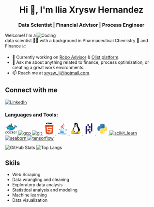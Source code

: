 <h1 align="center">Hi 👋, I'm Ilia Xrysw Hernandez</h1>
<h3 align="center">Data Scientist | Financial Advisor | Process Engineer</h3>

<img align="right" alt="Coding" width="400" src="Avatar.png">

Welcome! I'm a data scientist 👨‍💻 with a background in Pharmaceutical Chemistry 🔬 and Finance 📈

- 🔭 Currently working on [Robo Advisor](https://roboadvisor.streamlit.app/) & [Olist platform](https://github.com/Xryrapier/Olist-improve-revenue/tree/main).
- 💬 Ask me about anything related to finance, process optimization, or creating a great work environments.
- 📫 Reach me at [xrysw_jj@hotmail.com](mailto:xrysw_jj@hotmail.com).

## Connect with me
<a href="https://www.linkedin.com/in/ilia-xrysw-hernandez" target="_blank"><img align="center" src="https://raw.githubusercontent.com/rahuldkjain/github-profile-readme-generator/master/src/images/icons/Social/linked-in-alt.svg" alt="LinkedIn" height="30" width="40" /></a>

<h3 align="left">Languages and Tools:</h3>
<p align="left"> <a href="https://www.docker.com/" target="_blank" rel="noreferrer"> <img src="https://raw.githubusercontent.com/devicons/devicon/master/icons/docker/docker-original-wordmark.svg" alt="docker" width="40" height="40"/> </a> <a href="https://cloud.google.com" target="_blank" rel="noreferrer"> <img src="https://www.vectorlogo.zone/logos/google_cloud/google_cloud-icon.svg" alt="gcp" width="40" height="40"/> </a> <a href="https://git-scm.com/" target="_blank" rel="noreferrer"> <img src="https://www.vectorlogo.zone/logos/git-scm/git-scm-icon.svg" alt="git" width="40" height="40"/> </a> <a href="https://www.w3.org/html/" target="_blank" rel="noreferrer"> <img src="https://raw.githubusercontent.com/devicons/devicon/master/icons/html5/html5-original-wordmark.svg" alt="html5" width="40" height="40"/> </a> <a href="https://www.java.com" target="_blank" rel="noreferrer"> <img src="https://raw.githubusercontent.com/devicons/devicon/master/icons/java/java-original.svg" alt="java" width="40" height="40"/> </a> <a href="https://www.linux.org/" target="_blank" rel="noreferrer"> <img src="https://raw.githubusercontent.com/devicons/devicon/master/icons/linux/linux-original.svg" alt="linux" width="40" height="40"/> </a> <a href="https://pandas.pydata.org/" target="_blank" rel="noreferrer"> <img src="https://raw.githubusercontent.com/devicons/devicon/2ae2a900d2f041da66e950e4d48052658d850630/icons/pandas/pandas-original.svg" alt="pandas" width="40" height="40"/> </a> <a href="https://www.python.org" target="_blank" rel="noreferrer"> <img src="https://raw.githubusercontent.com/devicons/devicon/master/icons/python/python-original.svg" alt="python" width="40" height="40"/> </a> <a href="https://scikit-learn.org/" target="_blank" rel="noreferrer"> <img src="https://upload.wikimedia.org/wikipedia/commons/0/05/Scikit_learn_logo_small.svg" alt="scikit_learn" width="40" height="40"/> </a> <a href="https://seaborn.pydata.org/" target="_blank" rel="noreferrer"> <img src="https://seaborn.pydata.org/_images/logo-mark-lightbg.svg" alt="seaborn" width="40" height="40"/> </a> <a href="https://www.tensorflow.org" target="_blank" rel="noreferrer"> <img src="https://www.vectorlogo.zone/logos/tensorflow/tensorflow-icon.svg" alt="tensorflow" width="40" height="40"/> </a> </p>

![GitHub Stats](https://github-readme-stats.vercel.app/api?username=Xryrapier&show_icons=true&theme=dark&locale=en)
![Top Langs](https://github-readme-stats.vercel.app/api/top-langs/?username=Xryrapier&theme=dark&layout=compact)

## Skils
- Web Scraping
- Data wrangling and cleaning
- Exploratory data analysis
- Statistical analysis and modeling
- Machine learning
- Data visualization




